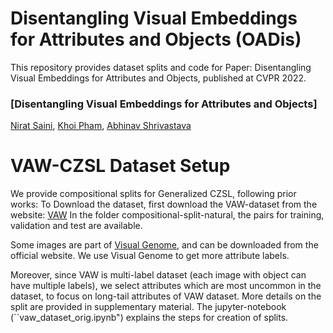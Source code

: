 # Disentangling Visual Embeddings for Attributes and Objects (OADis)

This repository provides dataset splits and code for Paper: Disentangling Visual Embeddings for Attributes and Objects, published at CVPR 2022.

### [Disentangling Visual Embeddings for Attributes and Objects]
[Nirat Saini](https://scholar.google.com/citations?hl=en&view_op=list_works&gmla=AJsN-F4kgg1kbcLx0j2dkvo5bGoQb9BU8bNEaEkiOirw72JFqU1cdNGVo3r8KTG7pq0yHTgIZ1M6jqtUUbXRAz_6YPTAeJjMwA&user=VsTvk-8AAAAJ),
[Khoi Pham](https://scholar.google.com/citations?user=o7hS8EcAAAAJ&hl=en),
[Abhinav Shrivastava](http://www.cs.umd.edu/~abhinav/)
 

# VAW-CZSL Dataset Setup

We provide compositional splits for Generalized CZSL, following prior works:
To Download the dataset, first download the VAW-dataset from the website: [VAW](https://github.com/adobe-research/vaw_dataset)
In the folder compositional-split-natural, the pairs for training, validation and test are available.

Some images are  part of [Visual Genome](https://visualgenome.org/), and can be downloaded from the official website. We use Visual Genome to get more attribute labels. 

Moreover, since VAW is multi-label dataset (each image with object can have multiple labels), we select attributes which are most uncommon in the dataset, to focus on long-tail attributes of VAW dataset. More details on the split are provided in supplementary material. The jupyter-notebook (``vaw_dataset_orig.ipynb") explains the steps for creation of splits.
